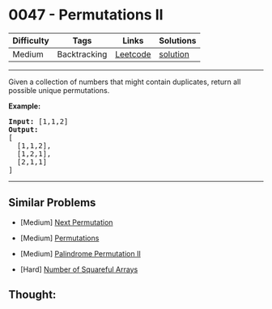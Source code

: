 # 0047 - Permutations II

Difficulty  | Tags | Links | Solutions
----------- | ---- | ----- | -----
Medium | Backtracking | [Leetcode](https://leetcode.com/problems/permutations-ii) | [solution](https://leetcode.com/problems/permutations-ii/solution/)


-----------

<p>Given a collection of numbers that might contain duplicates, return all possible unique permutations.</p>

<p><strong>Example:</strong></p>

<pre>
<strong>Input:</strong> [1,1,2]
<strong>Output:</strong>
[
  [1,1,2],
  [1,2,1],
  [2,1,1]
]
</pre>


-----------


## Similar Problems

- [Medium] [Next Permutation](next-permutation)

- [Medium] [Permutations](permutations)

- [Medium] [Palindrome Permutation II](palindrome-permutation-ii)

- [Hard] [Number of Squareful Arrays](number-of-squareful-arrays)




## Thought:
